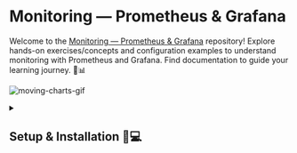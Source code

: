 # Monitoring &mdash; Prometheus & Grafana

Welcome to the [Monitoring &mdash; Prometheus & Grafana](#monitoring--prometheus--grafana) repository! Explore hands-on exercises/concepts and configuration examples to understand monitoring with Prometheus and Grafana. Find documentation to guide your learning journey. 🚀📊

![moving-charts-gif](https://media.licdn.com/dms/image/C5612AQGvgZ3yDchrvg/article-cover_image-shrink_720_1280/0/1593057704922?e=1707350400&v=beta&t=fyMtK7q5m252qzvoZfyaui38GCTw1G392IwI0w5vqe0)

<details>
<summary>

## Setup & Installation 🔧💻

</summary>

1. Download [VirtualBox](https://www.oracle.com/in/virtualization/technologies/vm/downloads/virtualbox-downloads.html) (or follow instructions to [install virtual box in ubuntu](https://tecadmin.net/install-virtualbox-on-ubuntu-20-04/))
2. Download [Ubuntu Server Image `18.04`](https://releases.ubuntu.com/18.04/).
3. Open Virtual Box and allocate 10GB fixed disk, 2 CPUs, and mount the image as Bridge (adapter) in the Network tab.
4. Now while installing Ubuntu Server, make sure to install `OpenSSH` (and installing `prometheus` is optional).
5. Once installation is completed and you're logged in to your user (note down the IP for remote access), just update and upgrade your vm:

   ```sh
   sudo apt-get update && sudo apt-get upgrade
   ```

6. Before the next step, `poweroff` the vm and start the ubuntu server vm in headless mode.
7. Download, Install, and Open [VSCode](https://code.visualstudio.com/download):
   1. Install the [`Remote SSH`](https://marketplace.visualstudio.com/items?itemName=ms-vscode-remote.remote-ssh) extension from Microsoft.
   2. `Ctrl + Shift + P` and type in `Remote-SSH: Add new SSH Host...`, and click on the option. A prompt for username and IP will be asked where you've to type in:

      ```sh
      ssh <username>@<ubuntu-server-ip> # make sure the ubuntu server vm is started in headless mode
      ```

   3. Choose a configuration file for configuring SSH keys and then the `Remote-SSH` extension will prompt for password, once you type it in, a dialog to `Confirm` will be asked where you've to click `Confirm` to connect to the vm via VSCode.
   4. You can now access your entire server vm via VSCode, and your explorer in VSCode should resemble the following:

      ![vscode-explorer-first-time-connect-ssh](./img/vscode-explorer-first-time-connect-ssh.png)
8. Download `docker` from <get.docker.com> as follows:

   ```sh
   # Download Docker Script
   sudo curl -fsSL https://get.docker.com -o install-docker.sh

   # Do a dry-run (optional)
   sudo sh install-docker.sh --dry-run

   # Install Docker
   sudo sh install-docker.sh

   # Add the current user to 'docker' group
   sudo usermod -aG docker ${USER}

   # Use docker and check running containers
   docker ps # this command won't work unless the user is `sudo`
   ```

</details>
